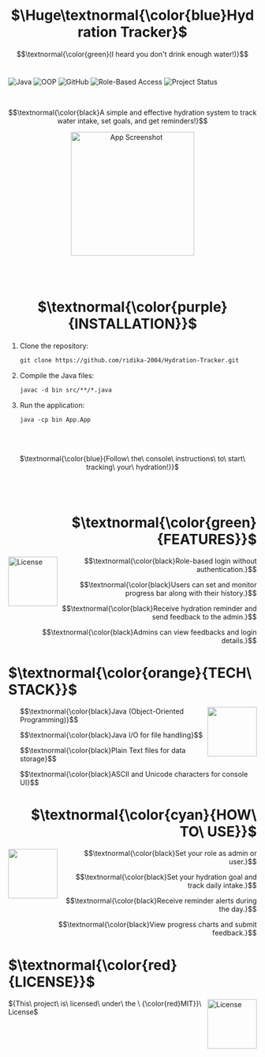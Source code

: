 <h1 align="center" font-style="bold">
  $\Huge\textnormal{\color{blue}Hydration Tracker}$
</h1>

$$\textnormal{\color{green}(I heard you don't drink enough water!)}$$
<br>

![Java](https://img.shields.io/badge/Java-ED8B00?style=for-the-badge&logo=java&logoColor=white)
![OOP](https://img.shields.io/badge/Object--Oriented%20Programming-%2300A896?style=for-the-badge)
![GitHub](https://img.shields.io/badge/Version%20Control-GitHub-%23181717?style=for-the-badge&logo=github)
![Role-Based Access](https://img.shields.io/badge/Access%20Control-Role--Based-%23008CBA?style=for-the-badge)
![Project Status](https://img.shields.io/badge/Project-Active-green?style=for-the-badge)

<br>

$$\textnormal{\color{black}A simple and effective hydration system to track water intake, set goals, and get reminders!}$$

<p align="center">
  <img src="https://github.com/user-attachments/assets/f4709f88-11a4-4663-8ec7-eea8aa6d5a6c" alt="App Screenshot" width=250>
</p>
<br><br>

<h1 align="center"> 
  $\textnormal{\color{purple}{INSTALLATION}}$
</h1>

1. Clone the repository:
   ```diff
   git clone https://github.com/ridika-2004/Hydration-Tracker.git
   ```

2. Compile the Java files:
   ```diff
   javac -d bin src/**/*.java
   ```

3. Run the application:
   ```diff
   java -cp bin App.App
   ```

<br><br>

<p align="center"> $\textnormal{\color{blue}{Follow\ the\ console\ instructions\ to\ start\ tracking\ your\ hydration!}}$ </p>

<br><br>

<h1 align="right"> 
  $\textnormal{\color{green}{FEATURES}}$ 
</h1>

<img src="https://github.com/user-attachments/assets/ef2c2486-3d9c-46b2-a062-b559e5093dbc" alt="License" width="100" align="left" style="vertical-align: bottom;" />

<ul align="right">
  <p align= "right">$$\textnormal{\color{black}Role-based login without authentication.}$$</p>
  <p align= "right">$$\textnormal{\color{black}Users can set and monitor progress bar along with their history.}$$</p>
  <p align= "right">$$\textnormal{\color{black}Receive hydration reminder and send feedback to the admin.}$$</p>
  <p align= "right">$$\textnormal{\color{black}Admins can view feedbacks and login details.}$$</p>
</ul>

<h1 align="left"> 
  $\textnormal{\color{orange}{TECH\ STACK}}$
</h1>
<img src="https://github.com/user-attachments/assets/8d118f8d-31d5-4f50-9b56-e7b196910cdf" width="100" align="right" style="vertical-align: bottom;" />

<ul align="left">
  <p align="left">$$\textnormal{\color{black}Java (Object-Oriented Programming)}$$</p>
  <p align="left">$$\textnormal{\color{black}Java I/O for file handling}$$</p>
  <p align="left">$$\textnormal{\color{black}Plain Text files for data storage}$$</p>
  <p align="left">$$\textnormal{\color{black}ASCII and Unicode characters for console UI}$$</p>
</ul>

<h1 align="right"> 
  $\textnormal{\color{cyan}{HOW\ TO\ USE}}$
</h1>
<img src="https://github.com/user-attachments/assets/c9b0d8b0-dcaf-4814-a904-8a847f137ff6" width="100" align="left" style="vertical-align: bottom;" />


<ul align="right">
  <p align="right">$$\textnormal{\color{black}Set your role as admin or user.}$$</p>
  <p align="right">$$\textnormal{\color{black}Set your hydration goal and track daily intake.}$$</p>
  <p align="right">$$\textnormal{\color{black}Receive reminder alerts during the day.}$$</p>
  <p align="right">$$\textnormal{\color{black}View progress charts and submit feedback.}$$</p>
</ul>


<h1 align="left"> $\textnormal{\color{red}{LICENSE}}$ </h1>
<img src="https://github.com/user-attachments/assets/e3f311ef-1d75-4da0-bcb1-dca8fb7e59d4" alt="License" width="100" align="right" style="vertical-align: bottom;" />
<p align="left">${This\ project\ is\ licensed\ under\ the \ {\color{red}MIT}}\ License$</p>
